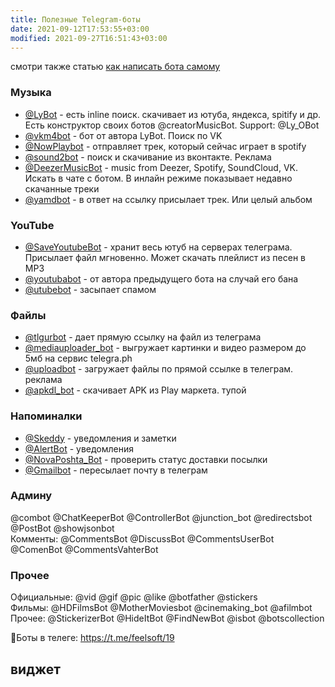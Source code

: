 ```yaml
---
title: Полезные Telegram-боты
date: 2021-09-12T17:53:55+03:00
modified: 2021-09-27T16:51:43+03:00
---
```

смотри также статью [как написать бота самому](../coding/telegram-bots.md)

### **Музыка** ###
- [@LyBot](tg://resolve?domain=LyBot) - есть inline поиск. скачивает из ютуба, яндекса, spitify и др. Есть конструктор своих ботов @creatorMusicBot. Support: @Ly_OBot
- [@vkm4bot](tg://resolve?domain=vkm4bot) - бот от автора LyBot. Поиск по VK
- [@NowPlaybot](tg://resolve?domain=NowPlaybot) - отправляет трек, который сейчас играет в spotify
- [@sound2bot](tg://resolve?domain=sound2bot) - поиск и скачивание из вконтакте. Реклама 
- [@DeezerMusicBot](tg://resolve?domain=DeezerMusicBot) - music from Deezer, Spotify, SoundCloud, VK. Искать в чате с ботом. В инлайн режиме показывает недавно скачанные треки
- [@yamdbot](tg://resolve?domain=yamdbot) - в ответ на ссылку присылает трек. Или целый альбом

### **YouTube** ###
- [@SaveYoutubeBot](tg://resolve?domain=SaveYoutubeBot) - хранит весь ютуб на серверах телеграма. Присылает файл мгновенно. Может скачать плейлист из песен в MP3
- [@youtubabot](tg://resolve?domain=youtubabot) - от автора предыдущего бота на случай его бана
- [@utubebot](tg://resolve?domain=utubebot) - засыпает спамом

### **Файлы** ###
- [@tlgurbot](tg://resolve?domain=tlgurbot) - дает прямую ссылку на файл из телеграма
- [@mediauploader_bot](tg://resolve?domain=mediauploader_bot) - выгружает картинки и видео размером до 5мб на сервис telegra.ph
- [@uploadbot](tg://resolve?domain=utubebot) - загружает файлы по прямой ссылке в телеграм. реклама
- [@apkdl_bot](tg://resolve?domain=utubebot) - скачивает APK из Play маркета. тупой

### **Напоминалки** ###
- [@Skeddy](tg://resolve?domain=utubebot) - уведомления и заметки
- [@AlertBot](tg://resolve?domain=utubebot) - уведомления
- [@NovaPoshta_Bot](tg://resolve?domain=utubebot) - проверить статус доставки посылки
- [@Gmailbot](tg://resolve?domain=utubebot) - пересылает почту в телеграм

### **Админу** ###
@combot @ChatKeeperBot @ControllerBot @junction_bot @redirectsbot @PostBot @showjsonbot  
Комменты: @CommentsBot @DiscussBot @CommentsUserBot @ComenBot @CommentsVahterBot  

### **Прочее** ###
Официальные: @vid @gif @pic @like @botfather @stickers  
Фильмы: @HDFilmsBot @MotherMoviesbot @cinemaking_bot @afilmbot  
Прочее: @StickerizerBot @HideItBot  @FindNewBot @isbot @botscollection  


🚀Боты в телеге: <https://t.me/feelsoft/19>


## виджет
<script async src="https://telegram.org/js/telegram-widget.js?15" data-telegram-post="FeelSoft/19" data-width="100%"></script>

